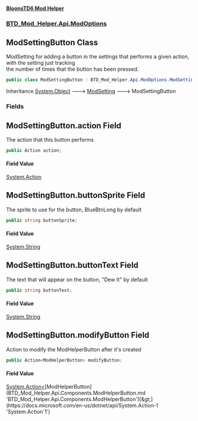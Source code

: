#### [BloonsTD6 Mod Helper](README.md 'README')
### [BTD_Mod_Helper.Api.ModOptions](README.md#BTD_Mod_Helper.Api.ModOptions 'BTD_Mod_Helper.Api.ModOptions')

## ModSettingButton Class

ModSetting for adding a button in the settings that performs a given action, with the setting just tracking  
the number of times that the button has been pressed.

```csharp
public class ModSettingButton : BTD_Mod_Helper.Api.ModOptions.ModSetting
```

Inheritance [System.Object](https://docs.microsoft.com/en-us/dotnet/api/System.Object 'System.Object') &#129106; [ModSetting](BTD_Mod_Helper.Api.ModOptions.ModSetting.md 'BTD_Mod_Helper.Api.ModOptions.ModSetting') &#129106; ModSettingButton
### Fields

<a name='BTD_Mod_Helper.Api.ModOptions.ModSettingButton.action'></a>

## ModSettingButton.action Field

The action that this button performs

```csharp
public Action action;
```

#### Field Value
[System.Action](https://docs.microsoft.com/en-us/dotnet/api/System.Action 'System.Action')

<a name='BTD_Mod_Helper.Api.ModOptions.ModSettingButton.buttonSprite'></a>

## ModSettingButton.buttonSprite Field

The sprite to use for the button, BlueBtnLong by default

```csharp
public string buttonSprite;
```

#### Field Value
[System.String](https://docs.microsoft.com/en-us/dotnet/api/System.String 'System.String')

<a name='BTD_Mod_Helper.Api.ModOptions.ModSettingButton.buttonText'></a>

## ModSettingButton.buttonText Field

The text that will appear on the button, "Dew It" by default

```csharp
public string buttonText;
```

#### Field Value
[System.String](https://docs.microsoft.com/en-us/dotnet/api/System.String 'System.String')

<a name='BTD_Mod_Helper.Api.ModOptions.ModSettingButton.modifyButton'></a>

## ModSettingButton.modifyButton Field

Action to modify the ModHelperButton after it's created

```csharp
public Action<ModHelperButton> modifyButton;
```

#### Field Value
[System.Action&lt;](https://docs.microsoft.com/en-us/dotnet/api/System.Action-1 'System.Action`1')[ModHelperButton](BTD_Mod_Helper.Api.Components.ModHelperButton.md 'BTD_Mod_Helper.Api.Components.ModHelperButton')[&gt;](https://docs.microsoft.com/en-us/dotnet/api/System.Action-1 'System.Action`1')